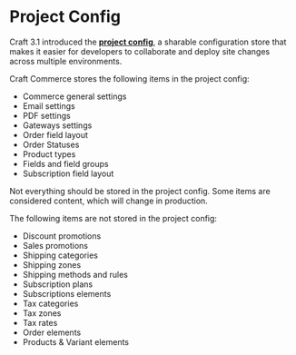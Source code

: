 # Project Config

Craft 3.1 introduced the [**project config**](https://craftcms.com/docs/3.x/project-config.html), a sharable configuration store that makes it easier for developers to collaborate and deploy site changes across multiple environments.

Craft Commerce stores the following items in the project config:

- Commerce general settings
- Email settings
- PDF settings
- Gateways settings
- Order field layout
- Order Statuses
- Product types
- Fields and field groups
- Subscription field layout

Not everything should be stored in the project config. Some items are considered content, which will change in production.

The following items are not stored in the project config:

- Discount promotions
- Sales promotions
- Shipping categories
- Shipping zones
- Shipping methods and rules
- Subscription plans
- Subscriptions elements
- Tax categories
- Tax zones
- Tax rates
- Order elements
- Products & Variant elements
